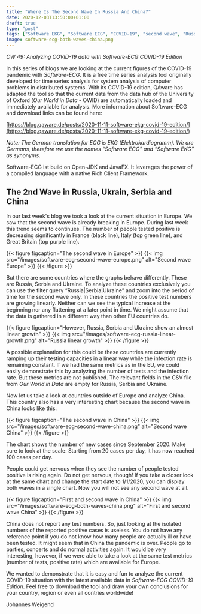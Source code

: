 ```yaml
---
title: "Where Is The Second Wave In Russia And China?"
date: 2020-12-03T13:50:00+01:00
draft: true
type: "post"
tags: ["Software EKG", "Software ECG", "COVID-19", "second wave", "Russia", "China", "Asia"]
image: software-ecg-both-waves-china.png
---
```


*CW 49: Analyzing COVID-19 data with Software-ECG COVID-19 Edition*

In this series of blogs we are looking at the current figures of the COVID-19 pandemic with *Software-ECG*. It is a free time series analysis tool originally developed for time series analysis for system analysis of computer problems in distributed systems. With its COVID-19 edition, QAware has adapted the tool so that the current data from the data hub of the University of Oxford (*Our World in Data* - OWID) are automatically loaded and immediately available for analysis. More information about Software-ECG and download links can be found here:

[https://blog.qaware.de/posts/2020-11-11-software-ekg-covid-19-edition/](https://blog.qaware.de/posts/2020-11-11-software-ekg-covid-19-edition/)

*Note: The German translation for ECG is EKG (Elektrokardiogramm). We are Germans, therefore we use the names “Software ECG” and “Software EKG” as synonyms.*

 Software-ECG ist build on Open-JDK and JavaFX. It leverages the power of a compiled language with a native Rich Client Framework.

## The 2nd Wave in Russia, Ukrain, Serbia and China

In our last week's blog we took a look at the current situation in Europe. We saw that the second wave is already breaking in Europe. During last week this trend seems to continues. The number of people tested positive is decreasing significantly in France (black line), Italy (top green line), and Great Britain (top purple line).

{{< figure figcaption="The second wave in Europe" >}}
  {{< img src="/images/software-ecg-second-wave-europe.png" alt="Second wave Europe" >}}
{{< /figure >}}

But there are some countries where the graphs behave differently. These are Russia, Serbia and Ukraine. To analyze these countries exclusively you can use the filter query “Russia|Serbia|Ukraine” and zoom into the period of time for the second wave only. In these countries the positive test numbers are growing linearly. Neither can we see the typical increase at the beginning nor any flattening at a later point in time. We might assume that the data is gathered in a different way than other EU countries do.


{{< figure figcaption="However, Russia, Serbia and Ukraine show an almost linear growth" >}}
  {{< img src="/images/software-ecg-russia-linear-growth.png" alt="Russia linear growth" >}}
{{< /figure >}}

A possible explanation for this could be these countries are currently ramping up their testing capacities in a linear way while the infection rate is remaining constant. If we had the same metrics as in the EU, we could easily demonstrate this by analyzing the number of tests and the infection rate. But these metrics are not published. The relevant fields in the CSV file from *Our World in Data* are empty for Russia, Serbia and Ukraine.

Now let us take a look at countries outside of Europe and analyze China. This country also has a very interesting chart because the second wave in China looks like this:

{{< figure figcaption="The second wave in China" >}}
  {{< img src="/images/software-ecg-second-wave-china.png" alt="Second wave China" >}}
{{< /figure >}}

The chart shows the number of new cases since September 2020. Make sure to look at the scale: Starting from 20 cases per day, it has now reached 100 cases per day.

People could get nervous when they see the number of people tested positive is rising again. Do not get nervous, though! If you take a closer look at the same chart and change the start date to 1/1/2020, you can display both waves in a single chart. Now you will not see any second wave at all.

{{< figure figcaption="First and second wave in China" >}}
  {{< img src="/images/software-ecg-both-waves-china.png" alt="First and second wave China" >}}
{{< /figure >}}

China does not report any test numbers. So, just looking at the isolated numbers of the reported positive cases is useless. You do not have any reference point if you do not know how many people are actually ill or have been tested. It might seem that in China the pandemic is over. People go to parties, concerts and do normal activities again. It would be very interesting, however, if we were able to take a look at the same test metrics (number of tests, positive rate) which are available for Europe.

We wanted to demonstrate that it is easy and fun to analyze the current COVID-19 situation with the latest available data in *Software-ECG COVID-19 Edition*. Feel free to download the tool and draw your own conclusions for your country, region or even all contries worldwide!

Johannes Weigend